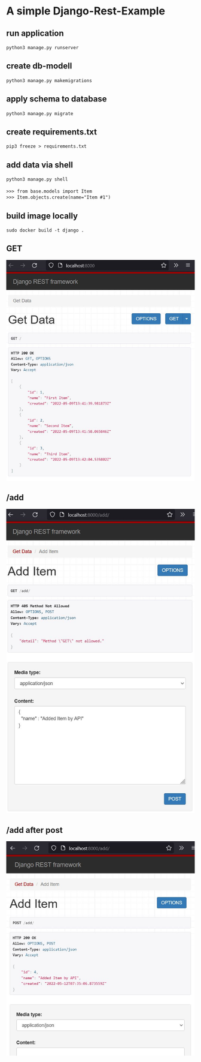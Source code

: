 # A simple Django-Rest-Example

## run application
```shell
python3 manage.py runserver
```

## create db-modell 
```shell
python3 manage.py makemigrations
```

## apply schema to database
```shell
python3 manage.py migrate
```

## create requirements.txt
```shell
pip3 freeze > requirements.txt
```

## add data via shell
```shell
python3 manage.py shell

>>> from base.models import Item
>>> Item.objects.create(name="Item #1")
```
## build image locally
```shell
sudo docker build -t django .
```

## GET
![GET](docs/img/get_root.jpg)

## /add
![GET](docs/img/add_item_post_1.jpg)

## /add after post
![GET](docs/img/add_item_post_2.jpg)
